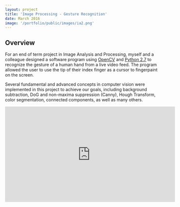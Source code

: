 ```yaml
---
layout: project
title: 'Image Processing - Gesture Recognition'
date: March 2016
image: '/portfolio/public/images/ia2.png'
---
```


## Overview
For an end of term project in Image Analysis and Processing, myself and a colleague designed a software program using <a href="http://opencv.org/">OpenCV</a> and <a href="https://www.python.org/about/">Python 2.7</a> to recognize the gesture of a human hand from a live video feed. The program allowed the user to use the tip of their index finger as a cursor to fingerpaint on the screen.

Several fundamental and advanced concepts in computer vision were implemented in this project to achieve our goals, including background subtraction, DoG and non-maxima suppression (Canny), Hough Transform, color segmentation, connected components, as well as many others.

<p align="center">
<iframe width="560" height="315" src="https://www.youtube.com/embed/zu6un1K--iY" frameborder="0" allowfullscreen></iframe></p>




